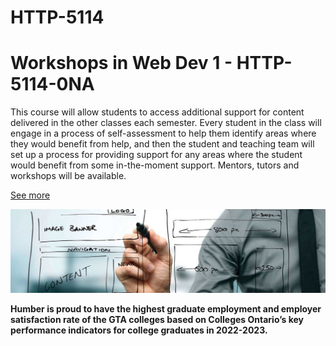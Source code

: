 # HTTP-5114
# Workshops in Web Dev 1 - HTTP-5114-0NA

This course will allow students to access additional support for content delivered in the other classes each semester. Every student in the class will engage in a process of self-assessment to help them identify areas where they would benefit from help, and then the student and teaching team will set up a process for providing support for any areas where the student would benefit from some in-the-moment support. Mentors, tutors and workshops will be available.

[See more](https://www.humber.ca/course.html?code=HTTP%205114)

![img](web-development-certificate.jpg)

**Humber is proud to have the highest graduate employment and employer satisfaction rate of the GTA colleges based on Colleges Ontario’s key performance indicators for college graduates in 2022-2023.**